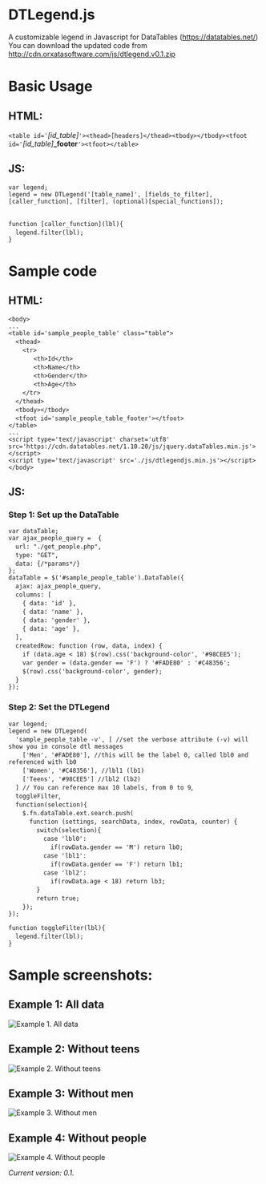 # DTLegend.js
A customizable legend in Javascript for DataTables (https://datatables.net/)<br/>
You can download the updated code from http://cdn.orxatasoftware.com/js/dtlegend.v0.1.zip

# Basic Usage
## HTML:
`<table id='`*[id_table]*`'><thead>[headers]</thead><tbody></tbody><tfoot id='`*[id_table]***_footer**`'><tfoot></table>`<br/>

## JS:
`var legend;`<br/>
`legend = new DTLegend('[table_name]', [fields_to_filter], [caller_function], [filter], (optional)[special_functions]);`<br/>
<br/>

`function [caller_function](lbl){`<br/>
&emsp;`legend.filter(lbl);`<br/>
`}`

# Sample code
## HTML:
`<body>`<br/>
`...`<br/>
`<table id='sample_people_table' class="table">`<br/>
&emsp;`<thead>`<br/>
&emsp;&emsp;`<tr>`<br/>
&emsp; &emsp; &emsp;`<th>Id</th>`<br/>
&emsp; &emsp; &emsp;`<th>Name</th>`<br/>
&emsp; &emsp; &emsp;`<th>Gender</th>`<br/>
&emsp; &emsp; &emsp;`<th>Age</th>`<br/>
&emsp;&emsp;`</tr>`<br/>
&emsp;`</thead>`<br/>
&emsp;`<tbody></tbody>`<br/>
&emsp;`<tfoot id='sample_people_table_footer'></tfoot>`<br/>
`</table>`<br/>
`...`<br/>
`<script type='text/javascript' charset='utf8' src='https://cdn.datatables.net/1.10.20/js/jquery.dataTables.min.js'></script>`<br/>
`<script type='text/javascript' src='./js/dtlegendjs.min.js'></script>`<br/>
`</body>`

## JS:
### **Step 1:** Set up the DataTable</h4>

`var dataTable;`<br/>
`var ajax_people_query =  {`<br/>
&emsp;`url: "./get_people.php",`<br/>
&emsp;`type: "GET",`<br/>
&emsp;`data: {/*params*/}`<br/>
`};`<br/>
`dataTable = $('#sample_people_table').DataTable({`<br/>
&emsp;`ajax: ajax_people_query,`<br/>
&emsp;`columns: [`<br/>
&emsp;&emsp;`{ data: 'id' },`<br/>
&emsp;&emsp;`{ data: 'name' },`<br/>
&emsp;&emsp;`{ data: 'gender' },`<br/>
&emsp;&emsp;`{ data: 'age' },`<br/>
&emsp;`],`<br/>
&emsp;`createdRow: function (row, data, index) {`<br/>
&emsp;&emsp;`if (data.age < 18) $(row).css('background-color', '#98CEE5');`<br/>
&emsp;&emsp;`var gender = (data.gender == 'F') ? '#FADE80' : '#C48356';`<br/>
&emsp;&emsp;`$(row).css('background-color', gender);`<br/>
&emsp;`}`<br/>
`});`<br/>

### **Step 2:** Set the DTLegend
`var legend;`<br/>
`legend = new DTLegend(`<br/>
&emsp;`'sample_people_table -v', [ //set the verbose attribute (-v) will show you in console dtl messages`<br/>
&emsp;&emsp;`['Men', '#FADE80'], //this will be the label 0, called lbl0 and referenced with lb0`<br/> 
&emsp;&emsp;`['Women', '#C48356'], //lbl1 (lb1)`<br/>
&emsp;&emsp;`['Teens', '#98CEE5'] //lbl2 (lb2)`<br/>
&emsp;`] // You can reference max 10 labels, from 0 to 9`,<br/>
&emsp;`toggleFilter`,<br/>
&emsp;`function(selection){`<br/>
&emsp;&emsp;`$.fn.dataTable.ext.search.push(`<br/>
&emsp;&emsp;&emsp;`function (settings, searchData, index, rowData, counter) {`<br/>
&emsp;&emsp;&emsp;&emsp;`switch(selection){`<br/>
&emsp;&emsp;&emsp;&emsp;&emsp;`case 'lbl0':`<br/>
&emsp;&emsp;&emsp;&emsp;&emsp;&emsp;`if(rowData.gender == 'M') return lb0;`<br/>
&emsp;&emsp;&emsp;&emsp;&emsp;`case 'lbl1':`<br/>
&emsp;&emsp;&emsp;&emsp;&emsp;&emsp;`if(rowData.gender == 'F') return lb1;`<br/>
&emsp;&emsp;&emsp;&emsp;&emsp;`case 'lbl2':`<br/>
&emsp;&emsp;&emsp;&emsp;&emsp;&emsp;`if(rowData.age < 18) return lb3;`<br/>
&emsp;&emsp;&emsp;&emsp;`}`<br/>
&emsp;&emsp;&emsp;&emsp;`return true;`<br/>
&emsp;&emsp;`});`<br/>
`});`<br/>

`function toggleFilter(lbl){`<br/>
&emsp;`legend.filter(lbl);`<br/>
`}`

# Sample screenshots:
## Example 1: All data
![Example 1. All data](https://imgur.com/WXQDUa3.png)
<br/>
## Example 2: Without teens
![Example 2. Without teens](https://imgur.com/gHPxf2n.png)
<br/>
## Example 3: Without men
![Example 3. Without men](https://imgur.com/VFxr9YF.png)
<br/>
## Example 4: Without people
![Example 4. Without people](https://imgur.com/We5i4Nc.png)

*Current version: 0.1.*

